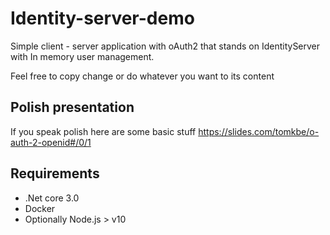 # Identity-server-demo
Simple client - server application with oAuth2 that stands on IdentityServer with In memory user management. 

Feel free to copy change or do whatever you want to its content

## Polish presentation
If you speak polish here are some basic stuff
https://slides.com/tomkbe/o-auth-2-openid#/0/1

## Requirements
- .Net core 3.0
- Docker
- Optionally Node.js > v10
